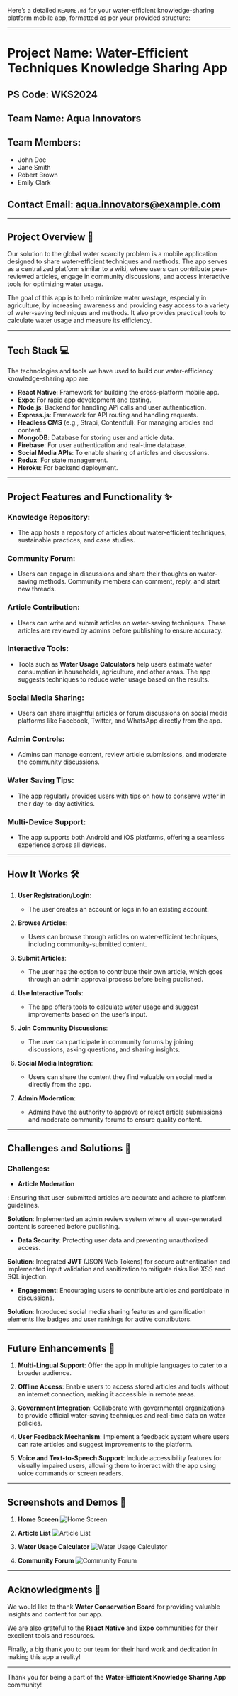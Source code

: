 Here’s a detailed `README.md` for your water-efficient knowledge-sharing platform mobile app, formatted as per your provided structure:

---

# Project Name: Water-Efficient Techniques Knowledge Sharing App

## PS Code: WKS2024

## Team Name: Aqua Innovators

## Team Members:
- John Doe
- Jane Smith
- Robert Brown
- Emily Clark

## Contact Email: aqua.innovators@example.com

---

## Project Overview 🚀

Our solution to the global water scarcity problem is a mobile application designed to share water-efficient techniques and methods. The app serves as a centralized platform similar to a wiki, where users can contribute peer-reviewed articles, engage in community discussions, and access interactive tools for optimizing water usage.

The goal of this app is to help minimize water wastage, especially in agriculture, by increasing awareness and providing easy access to a variety of water-saving techniques and methods. It also provides practical tools to calculate water usage and measure its efficiency.

---

## Tech Stack 💻

The technologies and tools we have used to build our water-efficiency knowledge-sharing app are:

- **React Native**: Framework for building the cross-platform mobile app.
- **Expo**: For rapid app development and testing.
- **Node.js**: Backend for handling API calls and user authentication.
- **Express.js**: Framework for API routing and handling requests.
- **Headless CMS** (e.g., Strapi, Contentful): For managing articles and content.
- **MongoDB**: Database for storing user and article data.
- **Firebase**: For user authentication and real-time database.
- **Social Media APIs**: To enable sharing of articles and discussions.
- **Redux**: For state management.
- **Heroku**: For backend deployment.

---

## Project Features and Functionality ✨

### **Knowledge Repository**:
- The app hosts a repository of articles about water-efficient techniques, sustainable practices, and case studies.

### **Community Forum**:
- Users can engage in discussions and share their thoughts on water-saving methods. Community members can comment, reply, and start new threads.

### **Article Contribution**:
- Users can write and submit articles on water-saving techniques. These articles are reviewed by admins before publishing to ensure accuracy.

### **Interactive Tools**:
- Tools such as **Water Usage Calculators** help users estimate water consumption in households, agriculture, and other areas. The app suggests techniques to reduce water usage based on the results.

### **Social Media Sharing**:
- Users can share insightful articles or forum discussions on social media platforms like Facebook, Twitter, and WhatsApp directly from the app.

### **Admin Controls**:
- Admins can manage content, review article submissions, and moderate the community discussions.

### **Water Saving Tips**:
- The app regularly provides users with tips on how to conserve water in their day-to-day activities.

### **Multi-Device Support**:
- The app supports both Android and iOS platforms, offering a seamless experience across all devices.

---

## How It Works 🛠️

1. **User Registration/Login**:
   - The user creates an account or logs in to an existing account.
   
2. **Browse Articles**:
   - Users can browse through articles on water-efficient techniques, including community-submitted content.
   
3. **Submit Articles**:
   - The user has the option to contribute their own article, which goes through an admin approval process before being published.
   
4. **Use Interactive Tools**:
   - The app offers tools to calculate water usage and suggest improvements based on the user’s input.
   
5. **Join Community Discussions**:
   - The user can participate in community forums by joining discussions, asking questions, and sharing insights.
   
6. **Social Media Integration**:
   - Users can share the content they find valuable on social media directly from the app.
   
7. **Admin Moderation**:
   - Admins have the authority to approve or reject article submissions and moderate community forums to ensure quality content.

---

## Challenges and Solutions 🧠

### Challenges:
- **Article Moderation**

: Ensuring that user-submitted articles are accurate and adhere to platform guidelines.

**Solution**: Implemented an admin review system where all user-generated content is screened before publishing.

- **Data Security**: Protecting user data and preventing unauthorized access.

**Solution**: Integrated **JWT** (JSON Web Tokens) for secure authentication and implemented input validation and sanitization to mitigate risks like XSS and SQL injection.

- **Engagement**: Encouraging users to contribute articles and participate in discussions.

**Solution**: Introduced social media sharing features and gamification elements like badges and user rankings for active contributors.

---

## Future Enhancements 🚧

1. **Multi-Lingual Support**: Offer the app in multiple languages to cater to a broader audience.
   
2. **Offline Access**: Enable users to access stored articles and tools without an internet connection, making it accessible in remote areas.

3. **Government Integration**: Collaborate with governmental organizations to provide official water-saving techniques and real-time data on water policies.

4. **User Feedback Mechanism**: Implement a feedback system where users can rate articles and suggest improvements to the platform.

5. **Voice and Text-to-Speech Support**: Include accessibility features for visually impaired users, allowing them to interact with the app using voice commands or screen readers.

---

## Screenshots and Demos 📸

1. **Home Screen**
   ![Home Screen](screenshots/home.png)

2. **Article List**
   ![Article List](screenshots/articles.png)

3. **Water Usage Calculator**
   ![Water Usage Calculator](screenshots/calculator.png)

4. **Community Forum**
   ![Community Forum](screenshots/forum.png)

---

## Acknowledgments 🙌

We would like to thank **Water Conservation Board** for providing valuable insights and content for our app.

We are also grateful to the **React Native** and **Expo** communities for their excellent tools and resources.

Finally, a big thank you to our team for their hard work and dedication in making this app a reality!

---

Thank you for being a part of the **Water-Efficient Knowledge Sharing App** community!
